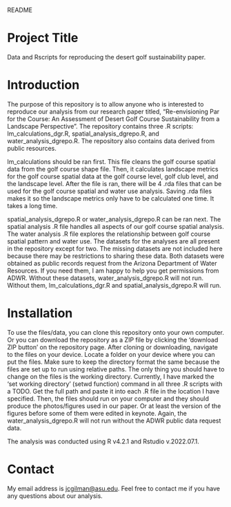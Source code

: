 README 

# Project Title
Data and Rscripts for reproducing the desert golf sustainability paper.

# Introduction
The purpose of this repository is to allow anyone who is interested to reproduce our analysis from our research paper titled, “Re-envisioning Par for the Course: An Assessment of Desert Golf Course Sustainability from a Landscape Perspective”. The repository contains three .R scripts: lm_calculations_dgr.R, spatial_analysis_dgrepo.R, and water_analysis_dgrepo.R. The repository also contains data derived from public resources.

lm_calculations should be ran first. This file cleans the golf course spatial data from the golf course shape file. Then, it calculates landscape metrics for the golf course spatial data at the golf course level, golf club level, and the landscape level. After the file is ran, there will be 4 .rda files that can be used for the golf course spatial and water use analysis. Saving .rda files makes it so the landscape metrics only have to be calculated one time. It takes a long time. 

spatial_analysis_dgrepo.R or water_analysis_dgrepo.R can be ran next. The spatial analysis .R file handles all aspects of our golf course spatial analysis. The water analysis .R file explores the relationship between golf course spatial pattern and water use. The datasets for the analyses are all present in the repository except for two. The missing datasets are not included here because there may be restrictions to sharing these data. Both datasets were obtained as public records request from the Arizona Department of Water Resources. If you need them, I am happy to help you get permissions from ADWR. Without these datasets, water_analysis_dgrepo.R will not run. Without them, lm_calculations_dgr.R and spatial_analysis_dgrepo.R will run.

# Installation
To use the files/data, you can clone this repository onto your own computer. Or you can download the repository as a ZIP file by clicking the ‘download ZIP button’ on the repository page. After cloning or downloading, navigate to the files on your device. Locate a folder on your device where you can put the files. Make sure to keep the directory format the same because the files are set up to run using relative paths. The only thing you should have to change on the files is the working directory. Currently, I have marked the ‘set working directory’ (setwd function) command in all three .R scripts with a TODO. Get the full path and paste it into each .R file in the location I have specified. Then, the files should run on your computer and they should produce the photos/figures used in our paper. Or at least the version of the figures before some of them were edited in keynote. Again, the water_analysis_dgrepo.R will not run without the ADWR public data request data. 

The analysis was conducted using R v4.2.1 and Rstudio v.2022.07.1.

# Contact
My email address is jcgilman@asu.edu. Feel free to contact me if you have any questions about our analysis.